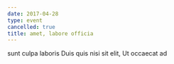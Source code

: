 ```yaml
---
date: 2017-04-28
type: event
cancelled: true
title: amet, labore officia
---
```

sunt culpa laboris Duis quis nisi sit elit, Ut occaecat ad